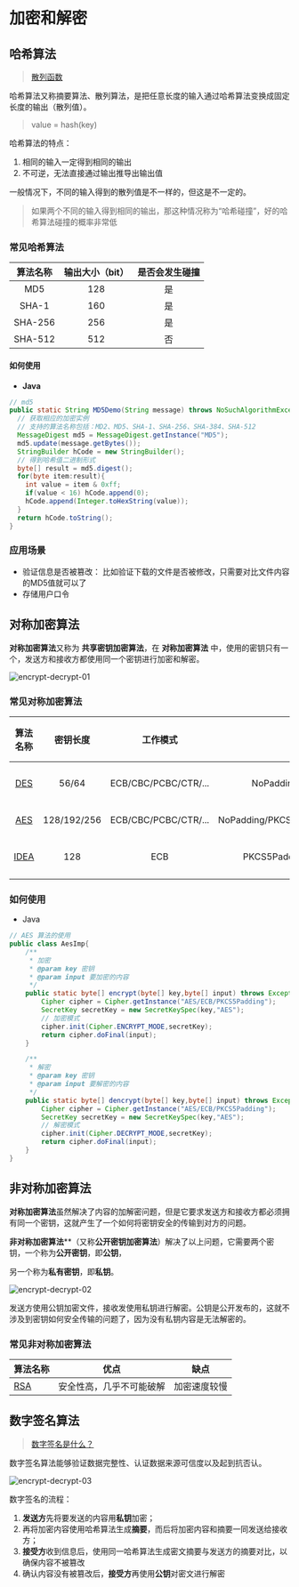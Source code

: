 # 加密和解密

## 哈希算法

> [散列函数](https://zh.wikipedia.org/wiki/%E6%95%A3%E5%88%97%E5%87%BD%E6%95%B8)

哈希算法又称摘要算法、散列算法，是把任意长度的输入通过哈希算法变换成固定长度的输出（散列值）。

> value = hash(key)

哈希算法的特点：

1. 相同的输入一定得到相同的输出
2. 不可逆，无法直接通过输出推导出输出值

一般情况下，不同的输入得到的散列值是不一样的，但这是不一定的。

> 如果两个不同的输入得到相同的输出，那这种情况称为“哈希碰撞”，好的哈希算法碰撞的概率非常低

### 常见哈希算法

| 算法名称 | 输出大小（bit） | 是否会发生碰撞 |
| :------: | :-------------: | :------------: |
|   MD5    |       128       |       是       |
|  SHA-1   |       160       |       是       |
| SHA-256  |       256       |       是       |
| SHA-512  |       512       |       否       |

#### 如何使用

- **Java**

```java
// md5
public static String MD5Demo(String message) throws NoSuchAlgorithmException, IOException{
  // 获取相应的加密实例
  // 支持的算法名称包括：MD2、MD5、SHA-1、SHA-256、SHA-384、SHA-512
  MessageDigest md5 = MessageDigest.getInstance("MD5");
  md5.update(message.getBytes());
  StringBuilder hCode = new StringBuilder();
  // 得到哈希值二进制形式
  byte[] result = md5.digest();
  for(byte item:result){
	int value = item & 0xff;
	if(value < 16) hCode.append(0);
	hCode.append(Integer.toHexString(value));
  }
  return hCode.toString();
}
```

### 应用场景

- 验证信息是否被篡改： 比如验证下载的文件是否被修改，只需要对比文件内容的MD5值就可以了
- 存储用户口令

## 对称加密算法

**对称加密算法**又称为 **共享密钥加密算法**，在 **对称加密算法** 中，使用的密钥只有一个，发送方和接收方都使用同一个密钥进行加密和解密。

![encrypt-decrypt-01](https://user-images.githubusercontent.com/7795335/106727973-fb9c4b00-6646-11eb-88d6-2fa10e9bfbab.jpg)

### 常见对称加密算法

|                           算法名称                           |  密钥长度   |       工作模式       |                填充模式                 | 安全性 |
| :----------------------------------------------------------: | :---------: | :------------------: | :-------------------------------------: | ------ |
| [DES](https://zh.wikipedia.org/wiki/%E8%B3%87%E6%96%99%E5%8A%A0%E5%AF%86%E6%A8%99%E6%BA%96) |    56/64    | ECB/CBC/PCBC/CTR/... |       NoPadding/PKCS5Padding/...        | 不安全 |
| [AES](https://zh.wikipedia.org/wiki/%E9%AB%98%E7%BA%A7%E5%8A%A0%E5%AF%86%E6%A0%87%E5%87%86) | 128/192/256 | ECB/CBC/PCBC/CTR/... | NoPadding/PKCS5Padding/PKCS7Padding/... | 安全   |
| [IDEA](https://zh.wikipedia.org/wiki/%E5%9C%8B%E9%9A%9B%E8%B3%87%E6%96%99%E5%8A%A0%E5%AF%86%E6%BC%94%E7%AE%97%E6%B3%95) |     128     |         ECB          |      PKCS5Padding/PKCS7Padding/...      | 不安全 |

### 如何使用

- Java

```java
// AES 算法的使用
public class AesImp{
    /**
     * 加密
     * @param key 密钥
     * @param input 要加密的内容
     */
    public static byte[] encrypt(byte[] key,byte[] input) throws Exception{
        Cipher cipher = Cipher.getInstance("AES/ECB/PKCS5Padding");
        SecretKey secretKey = new SecretKeySpec(key,"AES");
        // 加密模式
        cipher.init(Cipher.ENCRYPT_MODE,secretKey);
        return cipher.doFinal(input);
    }

    /**
     * 解密
     * @param key 密钥
     * @param input 要解密的内容
     */
    public static byte[] dencrypt(byte[] key,byte[] input) throws Exception{
        Cipher cipher = Cipher.getInstance("AES/ECB/PKCS5Padding");
        SecretKey secretKey = new SecretKeySpec(key,"AES");
        // 解密模式
        cipher.init(Cipher.DECRYPT_MODE,secretKey);
        return cipher.doFinal(input);
    }
}
```

## 非对称加密算法

**对称加密算法**虽然解决了内容的加解密问题，但是它要求发送方和接收方都必须拥有同一个密钥，这就产生了一个如何将密钥安全的传输到对方的问题。

**非对称加密算法****（又称**公开密钥加密算法**）解决了以上问题，它需要两个密钥，一个称为**公开密钥**，即**公钥**，

另一个称为**私有密钥**，即**私钥**。

![encrypt-decrypt-02](https://user-images.githubusercontent.com/7795335/106728076-140c6580-6647-11eb-8a20-89457300deb7.jpg)

发送方使用公钥加密文件，接收发使用私钥进行解密。公钥是公开发布的，这就不涉及到密钥如何安全传输的问题了，因为没有私钥内容是无法解密的。

### 常见非对称加密算法

| 算法名称                                                     | 优点                     | 缺点         |
| ------------------------------------------------------------ | ------------------------ | ------------ |
| [RSA](https://zh.wikipedia.org/wiki/RSA%E5%8A%A0%E5%AF%86%E6%BC%94%E7%AE%97%E6%B3%95) | 安全性高，几乎不可能破解 | 加密速度较慢 |

## 数字签名算法

> [数字签名是什么？](https://www.ruanyifeng.com/blog/2011/08/what_is_a_digital_signature.html)

数字签名算法能够验证数据完整性、认证数据来源可信度以及起到抗否认。

![encrypt-decrypt-03](https://user-images.githubusercontent.com/7795335/106728184-2e464380-6647-11eb-8ae2-30f43ae56507.jpg)

数字签名的流程：

1. **发送方**先将要发送的内容用**私钥**加密；
2. 再将加密内容使用哈希算法生成**摘要**，而后将加密内容和摘要一同发送给接收方；
3. **接受方**收到信息后，使用同一哈希算法生成密文摘要与发送方的摘要对比，以确保内容不被篡改
4. 确认内容没有被篡改后，**接受方**再使用**公钥**对密文进行解密